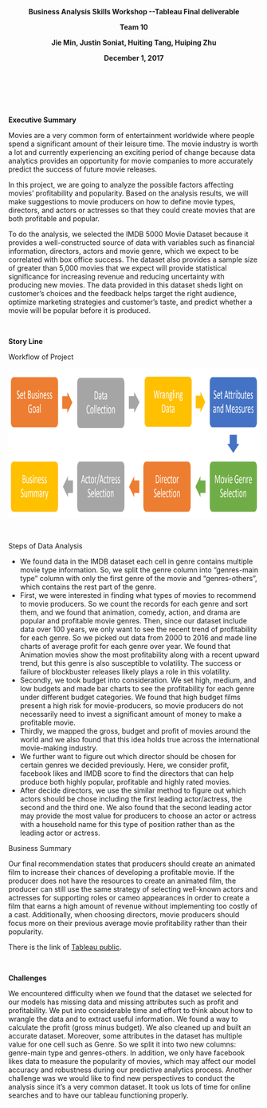 <p align="center">
  <b> </b><br>
<p align="center">
  <b>  </b><br>
<p align="center">
  <b>  </b><br>
<p align="center">
  <b>Business Analysis Skills Workshop  --Tableau Final deliverable</b><br>
<p align="center">
  <b>Team 10</b><br>
<p align="center">
  <b>Jie Min, Justin Soniat, Huiting Tang, Huiping Zhu</b><br>
<p align="center">
  <b>December 1, 2017 </b><br>
<p align="center">
  <b> </b><br>
<p align="center">
  <b>  </b><br>
<p align="center">
  <b>  </b><br>

**Executive Summary**

Movies are a very common form of entertainment worldwide where people spend a significant amount of their leisure time. The movie industry is worth a lot and currently experiencing an exciting period of change because data analytics provides an opportunity for movie companies to more accurately predict the success of future movie releases. 

In this project, we are going to analyze the possible factors affecting movies’ profitability and popularity. Based on the analysis results, we will make suggestions to movie producers on how to define movie types, directors, and actors or actresses so that they could create movies that are both profitable and popular.

To do the analysis, we selected the IMDB 5000 Movie Dataset because it provides a well-constructed source of data with variables such as financial information, directors, actors and movie genre, which we expect to be correlated with box office success. The dataset also provides a sample size of greater than 5,000 movies that we expect will provide statistical significance for increasing revenue and reducing uncertainty with producing new movies. The data provided in this dataset sheds light on customer’s choices and the feedback helps target the right audience, optimize marketing strategies and customer’s taste, and predict whether a movie will be popular before it is produced.

<p align="center">
  <b> </b><br>
 
**Story Line**

Workflow of Project

<p align="center">
  <img width="950" height="300" src="https://github.com/HuipingZhu/Tableau-Final-Project/blob/master/workflow.png">
</p>


<p align="center">
  <b> </b><br>

Steps of Data Analysis

- We found data in the IMDB dataset each cell in genre contains multiple movie type information. So, we split the genre column into “genres-main type” column with only the first genre of the movie and “genres-others”, which contains the rest part of the genre.
- First, we were interested in finding what types of movies to recommend to movie producers. So we count the records for each genre and sort them, and we found that animation, comedy, action, and drama are popular and profitable movie genres. Then, since our dataset include data over 100 years, we only want to see the recent trend of profitability for each genre. So we picked out data from 2000 to 2016 and made line charts of average profit for each genre over year. We found that Animation movies show the most profitability along with a recent upward trend, but this genre is also susceptible to volatility. The success or failure of blockbuster releases likely plays a role in this volatility.
- Secondly, we took budget into consideration. We set high, medium, and low budgets and made bar charts to see the profitability for each genre under different budget categories. We found that high budget films present a high risk for movie-producers, so movie producers do not necessarily need to invest a significant amount of money to make a profitable movie.
- Thirdly, we mapped the gross, budget and profit of movies around the world and we also found that this idea holds true across the international movie-making industry. 
- We further want to figure out which director should be chosen for certain genres we decided previously. Here, we consider profit, facebook likes and IMDB score to find the directors that can help produce both highly popular, profitable and highly rated movies.
- After decide directors, we use the similar method to figure out which actors should be chose including the first leading actor/actress, the second and the third one. We also found that the second leading actor may provide the most value for producers to choose an actor or actress with a household name for this type of position rather than as the leading actor or actress.


Business Summary

Our final recommendation states that producers should create an animated film to increase their chances of developing a profitable movie. If the producer does not have the resources to create an animated film, the producer can still use the same strategy of selecting well-known actors and actresses for supporting roles or cameo appearances in order to create a film that earns a high amount of revenue without implementing too costly of a cast. Additionally, when choosing directors, movie producers should focus more on their previous average movie profitability rather than their popularity. 

There is the link of [Tableau public](https://public.tableau.com/views/BAWorkshopFinalProject-IMDBMovieDataAnalysis/IMDBMovieDataAnalysis?:embed=y&:display_count=yes&publish=yes).

<p align="center">
  <b> </b><br>

**Challenges**

We encountered difficulty when we found that the dataset we selected for our models has missing data and missing attributes such as profit and profitability. We put into considerable time and effort to think about how to wrangle the data and to extract useful information. We found a way to calculate the profit (gross minus budget). We also cleaned  up and built an accurate dataset. Moreover, some attributes in the dataset has multiple value for one cell such as Genre. So we split it into two new columns: genre-main type and genres-others.  In addition, we only have facebook likes data to measure the popularity of movies, which may affect our model accuracy and robustness during our predictive analytics process. Another challenge was we would like to find new perspectives to conduct the analysis since it’s a very common dataset. It took us lots of time for online searches and to have our tableau functioning properly.
